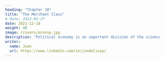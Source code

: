 ```yaml
---
heading: "Chapter 10"
title: "The Merchant Class"
# date: 2022-03-27
date: 2021-12-18
weight: 48
image: /covers/econsp.jpg
description: "Political economy is an important division of the science of government. The object of government is the happiness of men, united in society"
writer:
  name: Juan
  url: https://www.linkedin.com/in/jundalisay/
---
```



